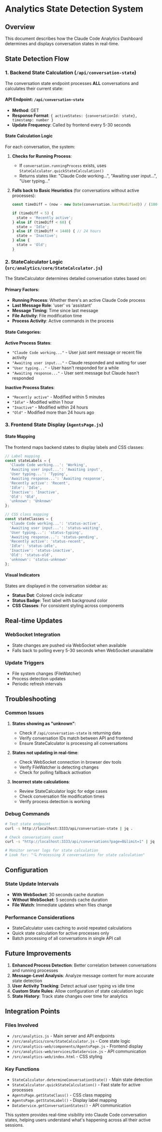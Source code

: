 # Analytics State Detection System

## Overview
This document describes how the Claude Code Analytics Dashboard determines and displays conversation states in real-time.

## State Detection Flow

### 1. Backend State Calculation (`/api/conversation-state`)

The conversation state endpoint processes **ALL** conversations and calculates their current state:

#### API Endpoint: `/api/conversation-state`
- **Method**: GET
- **Response Format**: `{ activeStates: {conversationId: state}, timestamp: number }`
- **Update Frequency**: Called by frontend every 5-30 seconds

#### State Calculation Logic

For each conversation, the system:

1. **Checks for Running Process**:
   - If `conversation.runningProcess` exists, uses `StateCalculator.quickStateCalculation()`
   - Returns states like: "Claude Code working...", "Awaiting user input...", "User typing..."

2. **Falls back to Basic Heuristics** (for conversations without active processes):
   ```javascript
   const timeDiff = (now - new Date(conversation.lastModified)) / (1000 * 60); // minutes
   
   if (timeDiff < 5) {
     state = 'Recently active';
   } else if (timeDiff < 60) {
     state = 'Idle';
   } else if (timeDiff < 1440) { // 24 hours
     state = 'Inactive';
   } else {
     state = 'Old';
   }
   ```

### 2. StateCalculator Logic (`src/analytics/core/StateCalculator.js`)

The StateCalculator determines detailed conversation states based on:

#### Primary Factors:
- **Running Process**: Whether there's an active Claude Code process
- **Last Message Role**: 'user' vs 'assistant'
- **Message Timing**: Time since last message
- **File Activity**: File modification time
- **Process Activity**: Active commands in the process

#### State Categories:

**Active Process States**:
- `"Claude Code working..."` - User just sent message or recent file activity
- `"Awaiting user input..."` - Claude responded and waiting for user
- `"User typing..."` - User hasn't responded for a while
- `"Awaiting response..."` - User sent message but Claude hasn't responded

**Inactive Process States**:
- `"Recently active"` - Modified within 5 minutes
- `"Idle"` - Modified within 1 hour
- `"Inactive"` - Modified within 24 hours
- `"Old"` - Modified more than 24 hours ago

### 3. Frontend State Display (`AgentsPage.js`)

#### State Mapping
The frontend maps backend states to display labels and CSS classes:

```javascript
// Label mapping
const stateLabels = {
  'Claude Code working...': 'Working',
  'Awaiting user input...': 'Awaiting input',
  'User typing...': 'Typing',
  'Awaiting response...': 'Awaiting response',
  'Recently active': 'Recent',
  'Idle': 'Idle',
  'Inactive': 'Inactive',
  'Old': 'Old',
  'unknown': 'Unknown'
};

// CSS class mapping
const stateClasses = {
  'Claude Code working...': 'status-active',
  'Awaiting user input...': 'status-waiting',
  'User typing...': 'status-typing',
  'Awaiting response...': 'status-pending',
  'Recently active': 'status-recent',
  'Idle': 'status-idle',
  'Inactive': 'status-inactive',
  'Old': 'status-old',
  'unknown': 'status-unknown'
};
```

#### Visual Indicators
States are displayed in the conversation sidebar as:
- **Status Dot**: Colored circle indicator
- **Status Badge**: Text label with background color
- **CSS Classes**: For consistent styling across components

## Real-time Updates

### WebSocket Integration
- State changes are pushed via WebSocket when available
- Falls back to polling every 5-30 seconds when WebSocket unavailable

### Update Triggers
- File system changes (FileWatcher)
- Process detection updates
- Periodic refresh intervals

## Troubleshooting

### Common Issues

1. **States showing as "unknown"**:
   - Check if `/api/conversation-state` is returning data
   - Verify conversation IDs match between API and frontend
   - Ensure StateCalculator is processing all conversations

2. **States not updating in real-time**:
   - Check WebSocket connection in browser dev tools
   - Verify FileWatcher is detecting changes
   - Check for polling fallback activation

3. **Incorrect state calculations**:
   - Review StateCalculator logic for edge cases
   - Check conversation file modification times
   - Verify process detection is working

### Debug Commands

```bash
# Test state endpoint
curl -s http://localhost:3333/api/conversation-state | jq .

# Check conversations count
curl -s "http://localhost:3333/api/conversations?page=0&limit=1" | jq '.pagination.totalCount'

# Monitor server logs for state calculation
# Look for: "🔍 Processing X conversations for state calculation"
```

## Configuration

### State Update Intervals
- **With WebSocket**: 30 seconds cache duration
- **Without WebSocket**: 5 seconds cache duration
- **File Watch**: Immediate updates when files change

### Performance Considerations
- StateCalculator uses caching to avoid repeated calculations
- Quick state calculation for active processes only
- Batch processing of all conversations in single API call

## Future Improvements

1. **Enhanced Process Detection**: Better correlation between conversations and running processes
2. **Message-Level Analysis**: Analyze message content for more accurate state detection
3. **User Activity Tracking**: Detect actual user typing vs idle time
4. **Custom State Rules**: Allow configuration of state calculation logic
5. **State History**: Track state changes over time for analytics

## Integration Points

### Files Involved
- `/src/analytics.js` - Main server and API endpoints
- `/src/analytics/core/StateCalculator.js` - Core state logic
- `/src/analytics-web/components/AgentsPage.js` - Frontend display
- `/src/analytics-web/services/DataService.js` - API communication
- `/src/analytics-web/index.html` - CSS styling

### Key Functions
- `StateCalculator.determineConversationState()` - Main state detection
- `StateCalculator.quickStateCalculation()` - Fast state for active processes
- `AgentsPage.getStateClass()` - CSS class mapping
- `AgentsPage.getStateLabel()` - Display label mapping
- `DataService.getConversationStates()` - API communication

This system provides real-time visibility into Claude Code conversation states, helping users understand what's happening across all their active sessions.